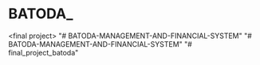 # BATODA_
&lt;final project>
"# BATODA-MANAGEMENT-AND-FINANCIAL-SYSTEM" 
"# BATODA-MANAGEMENT-AND-FINANCIAL-SYSTEM" 
"# final_project_batoda" 

